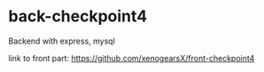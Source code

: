 # back-checkpoint4

Backend with express, mysql

link to front part:
https://github.com/xenogearsX/front-checkpoint4
